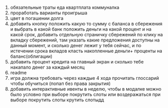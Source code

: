 1. обязательные траты еда квартплата коммуналка
2. проработать варианты проигрыша
3. цвет в погашении долга
4. добавить кнопку положить какую то сумму с баланса в сбережения и выбрать в какой банк положить деньги на какой процент и на какой срок, добавить отдельную страничку сбережений по клику на вкладку сбережений, там указать какие предложения доступны на данный момент, и сколько денег лежит у тебя сейчас, и по истечении срока вкладов класть накопленные деньги+ проценты на баланс(облигации)
5. добавить процент кредита на главный экран и сколько тебе накапало денег за каждый месяц
6. readme
7. игра должна требовать через каждые 4 хода прочитать глоссарий чтобы обучиться (попап без права закрытия)
8. добавить интерактивные ивенты в неделю, чтобы в модалке можно было условно при выборе покрутить слоты или воздеражаться при выборе покрутить слоты крутить слотыдд